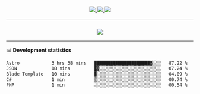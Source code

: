 <h3 align="center">
  <a href="https://github.com/hwalker928">
      <img src="https://img.shields.io/github/followers/hwalker928?label=Followers&style=for-the-badge&color=lightblue">
  </a>
  <a href="https://harryw.link/discord" alt="Discord">
      <img src="https://img.shields.io/discord/738451951758606336?label=discord&style=for-the-badge&color=lightblue"/>
  </a>
  <a href="https://harryw.link/sparked" alt="Sparked Host">
      <img src="https://img.shields.io/static/v1?label=Sponsor&message=Sparked%20Host&color=yellow&style=for-the-badge"/>
  </a>
</h3>

<hr>


<h3 align="center">
  <a href="https://github.com/hwalker928">
      <img src="https://github-profile-trophy.vercel.app/?username=hwalker928&no-bg=true&no-frame=true">
  </a>
</h3>


<hr>

📊 **Development statistics**

<!--START_SECTION:waka-->

```txt
Astro            3 hrs 38 mins   █████████████████████▓░░░   87.22 %
JSON             18 mins         █▓░░░░░░░░░░░░░░░░░░░░░░░   07.24 %
Blade Template   10 mins         █░░░░░░░░░░░░░░░░░░░░░░░░   04.09 %
C#               1 min           ▒░░░░░░░░░░░░░░░░░░░░░░░░   00.74 %
PHP              1 min           ░░░░░░░░░░░░░░░░░░░░░░░░░   00.54 %
```

<!--END_SECTION:waka-->
